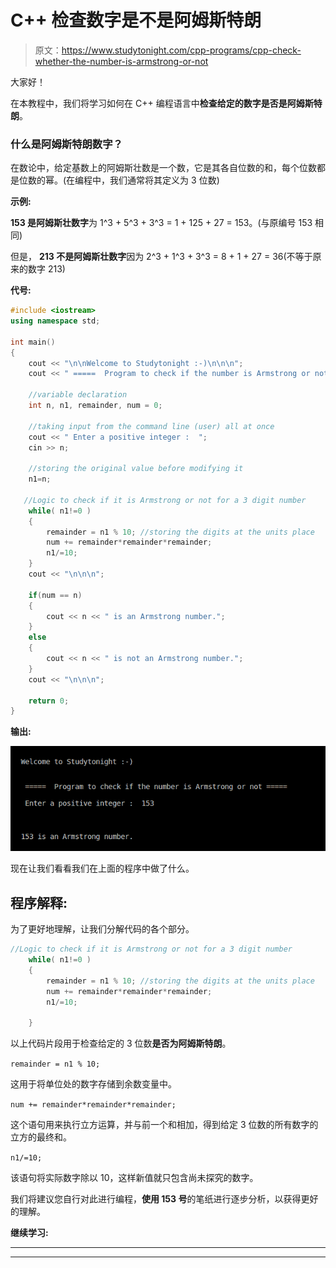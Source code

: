 # C++ 检查数字是不是阿姆斯特朗

> 原文：<https://www.studytonight.com/cpp-programs/cpp-check-whether-the-number-is-armstrong-or-not>

大家好！

在本教程中，我们将学习如何在 C++ 编程语言中**检查给定的数字是否是阿姆斯特朗**。

### 什么是阿姆斯特朗数字？

在数论中，给定基数上的阿姆斯壮数是一个数，它是其各自位数的和，每个位数都是位数的幂。(在编程中，我们通常将其定义为 3 位数)

**示例:**

**153 是阿姆斯壮数字**为 1^3 + 5^3 + 3^3 = 1 + 125 + 27 = 153。(与原编号 153 相同)

但是， **213 不是阿姆斯壮数字**因为 2^3 + 1^3 + 3^3 = 8 + 1 + 27 = 36(不等于原来的数字 213)

**代号:**

```cpp
#include <iostream>
using namespace std;

int main()
{
    cout << "\n\nWelcome to Studytonight :-)\n\n\n";
    cout << " =====  Program to check if the number is Armstrong or not ===== \n\n";

    //variable declaration
    int n, n1, remainder, num = 0;

    //taking input from the command line (user) all at once
    cout << " Enter a positive integer :  ";
    cin >> n;

    //storing the original value before modifying it
    n1=n;

   //Logic to check if it is Armstrong or not for a 3 digit number
    while( n1!=0 )
    {
        remainder = n1 % 10; //storing the digits at the units place
        num += remainder*remainder*remainder;
        n1/=10; 
    }
    cout << "\n\n\n";

    if(num == n)
    {
        cout << n << " is an Armstrong number.";
    }
    else
    {
        cout << n << " is not an Armstrong number.";
    }   
    cout << "\n\n\n";

    return 0;
}
```

**输出:**

![C++ Armstrong number program output](img/0924f2d7fec1189e0bcdae6f96cb5440.png)

现在让我们看看我们在上面的程序中做了什么。

## 程序解释:

为了更好地理解，让我们分解代码的各个部分。

```cpp
//Logic to check if it is Armstrong or not for a 3 digit number
    while( n1!=0 )
    {
        remainder = n1 % 10; //storing the digits at the units place
        num += remainder*remainder*remainder;
        n1/=10;

    }
```

以上代码片段用于检查给定的 3 位数**是否为阿姆斯特朗**。

`remainder = n1 % 10;`

这用于将单位处的数字存储到余数变量中。

`num += remainder*remainder*remainder;`

这个语句用来执行立方运算，并与前一个和相加，得到给定 3 位数的所有数字的立方的最终和。

`n1/=10;`

该语句将实际数字除以 10，这样新值就只包含尚未探究的数字。

我们将建议您自行对此进行编程，**使用 153 号**的笔纸进行逐步分析，以获得更好的理解。

**继续学习:**

* * *

* * *